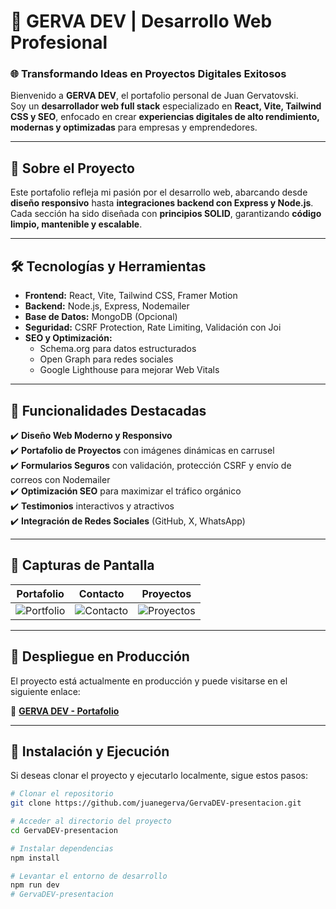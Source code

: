# 🚀 GERVA DEV | Desarrollo Web Profesional  

### 🌐 Transformando Ideas en Proyectos Digitales Exitosos  

Bienvenido a **GERVA DEV**, el portafolio personal de Juan Gervatovski.  
Soy un **desarrollador web full stack** especializado en **React, Vite, Tailwind CSS y SEO**, enfocado en crear **experiencias digitales de alto rendimiento, modernas y optimizadas** para empresas y emprendedores.  

---

## 🎯 Sobre el Proyecto  
Este portafolio refleja mi pasión por el desarrollo web, abarcando desde **diseño responsivo** hasta **integraciones backend con Express y Node.js**.  
Cada sección ha sido diseñada con **principios SOLID**, garantizando **código limpio, mantenible y escalable**.  

---

## 🛠️ Tecnologías y Herramientas  
- **Frontend:** React, Vite, Tailwind CSS, Framer Motion  
- **Backend:** Node.js, Express, Nodemailer  
- **Base de Datos:** MongoDB (Opcional)  
- **Seguridad:** CSRF Protection, Rate Limiting, Validación con Joi  
- **SEO y Optimización:**  
  - Schema.org para datos estructurados  
  - Open Graph para redes sociales  
  - Google Lighthouse para mejorar Web Vitals  

---

## 🚧 Funcionalidades Destacadas  
✔️ **Diseño Web Moderno y Responsivo**  
✔️ **Portafolio de Proyectos** con imágenes dinámicas en carrusel  
✔️ **Formularios Seguros** con validación, protección CSRF y envío de correos con Nodemailer  
✔️ **Optimización SEO** para maximizar el tráfico orgánico  
✔️ **Testimonios** interactivos y atractivos  
✔️ **Integración de Redes Sociales** (GitHub, X, WhatsApp)  

---

## 📸 Capturas de Pantalla  
| Portafolio | Contacto | Proyectos |  
|------------|----------|-----------|  
| ![Portfolio](./public/assets/images/portfolio.png) | ![Contacto](./public/assets/images/contact.png) | ![Proyectos](./public/assets/images/projects.png) |  

---

## 🚀 Despliegue en Producción  
El proyecto está actualmente en producción y puede visitarse en el siguiente enlace:  

🔗 **[GERVA DEV - Portafolio](https://tu-sitio.netlify.app/)**  

---

## 🧩 Instalación y Ejecución  
Si deseas clonar el proyecto y ejecutarlo localmente, sigue estos pasos:  

```bash
# Clonar el repositorio
git clone https://github.com/juanegerva/GervaDEV-presentacion.git

# Acceder al directorio del proyecto
cd GervaDEV-presentacion

# Instalar dependencias
npm install

# Levantar el entorno de desarrollo
npm run dev
# GervaDEV-presentacion
